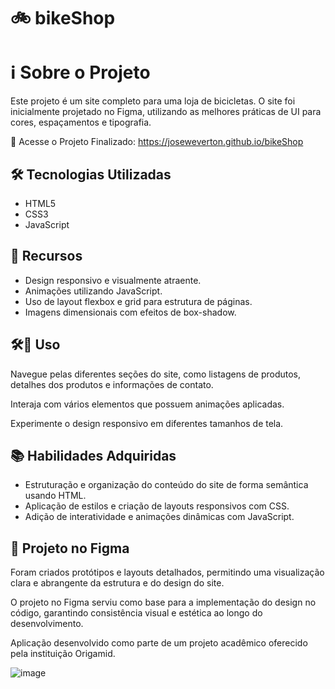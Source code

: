 # 🚲 bikeShop

# ℹ️ Sobre o Projeto

Este projeto é um site completo para uma loja de bicicletas.
O site foi inicialmente projetado no Figma, utilizando as melhores práticas de UI para cores, espaçamentos e tipografia.


🔗 Acesse o Projeto Finalizado: https://joseweverton.github.io/bikeShop

<h2>🛠️ Tecnologias Utilizadas</h2>

- HTML5
- CSS3
- JavaScript


## 🌟 Recursos


- Design responsivo e visualmente atraente.
- Animações utilizando JavaScript.
- Uso de layout flexbox e grid para estrutura de páginas.
- Imagens dimensionais com efeitos de box-shadow.


## 🛠🚀 Uso

Navegue pelas diferentes seções do site, como listagens de produtos, detalhes dos produtos e informações de contato.

Interaja com vários elementos que possuem animações aplicadas.

Experimente o design responsivo em diferentes tamanhos de tela.


## 📚 Habilidades Adquiridas


- Estruturação e organização do conteúdo do site de forma semântica usando HTML.
- Aplicação de estilos e criação de layouts responsivos com CSS.
- Adição de interatividade e animações dinâmicas com JavaScript.

## 🎨 Projeto no Figma

Foram criados protótipos e layouts detalhados, permitindo uma visualização clara e abrangente da estrutura e do design do site.

O projeto no Figma serviu como base para a implementação do design no código, garantindo consistência visual e estética ao longo do desenvolvimento. 

Aplicação desenvolvido como parte de um projeto acadêmico oferecido pela instituição Origamid.


![image](https://github.com/joseweverton/bikeShop/assets/125286733/af97ce4a-f1e3-4380-9758-24c3e4f955a1)









